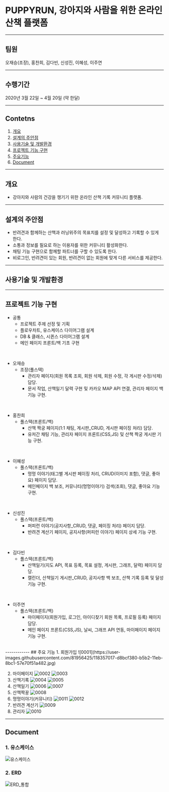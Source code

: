 # PUPPYRUN, 강아지와 사람을 위한 온라인 산책 플랫폼
------------
## 팀원 
오재승(조장), 홍찬희, 김다빈, 신성진, 이혜성, 이주연

------------
## 수행기간
2020년 3월 22일 ~ 4월 20일 (약 한달)

------------


## Contetns

1. [개요](#개요)
2. [설계의 주안점](#설계의-주안점)
3. [사용기술 및 개발환경](#사용기술-및-개발환경)
4. [프로젝트 기능 구현](#프로젝트-기능-구현)
5. [주요기능](#주요기능)
6. [Document](#Document)

------------

## 개요
+ 강아지와 사람의 건강을 챙기기 위한 온라인 산책 기록 커뮤니티 플랫폼.
------------

## 설계의 주안점
- 반려견과 함께하는 산책과 러닝위주의 목표치를 설정 및 달성하고 기록할 수 있게 한다.
- 소통과 정보를 필요로 하는 이용자를 위한 커뮤니티 활성화한다.
- 채팅 기능 구현으로 함께할 파트너를 구할 수 있도록 한다.
- 비로그인, 반려견이 있는 회원, 반려견이 없는 회원에 맞게 다른 서비스를 제공한다.

------------
## 사용기술 및 개발환경


------------
## 프로젝트 기능 구현


- 공통
    - 프로젝트 주제 선정 및 기획 
    - 플로우차트, 유스케이스 다이어그램 설계
    - DB & 클래스, 시퀸스 다이어그램 설계
    - 메인 페이지 프론트/백 기초 구현
<br>

- 오재승
  - 조장(풀스택)
    - 관리자 페이지(회원 목록 조회, 회원 삭제, 회원 수정, 각 게시판 수정/삭제) 담당.
    - 문서 작업, 산책일기 달력 구현 및 카카오 MAP API 연결, 관리자 페이지 백 기능 구현.
<br>

- 홍찬희
  - 풀스택(프론트/백)
    - 산책 짝궁 페이지(1:1 채팅, 게시판_CRUD, 게시판 페이징 처리) 담당.
    - 유저간 채팅 기능, 관리자 페이지 프론트(CSS,JS) 및 산책 짝궁 게시판 기능 구현.
<br>  
   
- 이혜성
  - 풀스택(프론트/백)
    - 멍멍 이야기(태그별 게시판 페이징 처리, CRUD(이미지 포함), 댓글, 좋아요) 페이지 담당.
    - 메인페이지 백 보조, 커뮤니티(멍멍이야기) 검색(조회), 댓글, 좋아요 기능 구현.
<br>

- 신성진
  - 풀스택(프론트/백)
    - 퍼피런 이야기(공지사항_CRUD, 댓글, 페이징 처리) 페이지 담당.
    - 반려견 계산기 페이지, 공지사항(퍼피런 이야기) 페이지 상세 기능 구현.
 <br>  
   
- 김다빈
  - 풀스택(프론트/백)
    - 산책일기(지도 API, 목표 등록, 목표 설정, 게시판, 그래프, 달력) 페이지 담당.
    - 캘린더, 산책일기 게시판_CRUD, 공지사항 백 보조, 산책 기록 등록 및 달성 기능 구현.
<br>

- 이주연
  - 풀스택(프론트/백)
    - 마이페이지(회원가입, 로그인, 아이디찾기 회원 목록, 프로필 등록) 페이지 담당.
    - 메인 페이지 프론트(CSS,JS), 날씨, 그래프 API 연동, 마이페이지 페이지 기능 구현.
<br>
------------
## 주요 기능
1. 회원가입
![0001](https://user-images.githubusercontent.com/81956425/118357017-d8bcf380-b5b2-11eb-8bc1-57e70f51a482.jpg)

2. 마이페이지
![0002](https://user-images.githubusercontent.com/81956425/118356858-2553ff00-b5b2-11eb-9a61-109ae974c15f.jpg)
![0003](https://user-images.githubusercontent.com/81956425/118356816-048ba980-b5b2-11eb-9593-bca20d9adc97.jpg)
3. 산책기록
![0004](https://user-images.githubusercontent.com/81956425/118356817-05bcd680-b5b2-11eb-8fa5-c65e5d9044dc.jpg)
![0005](https://user-images.githubusercontent.com/81956425/118356818-05bcd680-b5b2-11eb-878e-b6403cf4f61c.jpg)
4. 산책일기
![0006](https://user-images.githubusercontent.com/81956425/118356819-06556d00-b5b2-11eb-9f19-cbf97207816d.jpg)
![0007](https://user-images.githubusercontent.com/81956425/118356820-06ee0380-b5b2-11eb-9286-94ffd09fb5e3.jpg)
5. 산책짝꿍
![0008](https://user-images.githubusercontent.com/81956425/118356821-06ee0380-b5b2-11eb-85b0-cca9938e157d.jpg)
6. 멍멍이야기(커뮤니티)
![0011](https://user-images.githubusercontent.com/81956425/118356935-7a901080-b5b2-11eb-9a33-623e809b9ac5.png)
![0012](https://user-images.githubusercontent.com/81956425/118356937-7bc13d80-b5b2-11eb-91ad-18db1451fedd.png)
7. 반려견 계산기
![0009](https://user-images.githubusercontent.com/81956425/118356822-07869a00-b5b2-11eb-9732-d82b5fdcfd87.jpg)
8. 관리자
![0010](https://user-images.githubusercontent.com/81956425/118356824-07869a00-b5b2-11eb-9566-4ab18402ea17.jpg)


------------
## Document
### 1. 유스케이스
![유스케이스](https://user-images.githubusercontent.com/81937349/118353075-c71e2080-b59f-11eb-85b5-9db49f2ff080.png)

### 2. ERD
![ERD_통합](https://user-images.githubusercontent.com/81937349/118353105-df8e3b00-b59f-11eb-9a3a-d53fd93c04d7.png)

